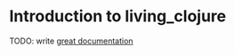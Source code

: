 # Introduction to living_clojure

TODO: write [great documentation](http://jacobian.org/writing/what-to-write/)
